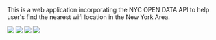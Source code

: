 This is a web application incorporating the NYC OPEN DATA API to help user's find the nearest wifi location in the New York Area.



<img src="https://github.com/rikkirabz/WIFI-NYC/blob/master/WIFI-FIREBASE_v3_boroSearch/screenshots/WIFI-NYC-HOME.png"/>

<img src="https://github.com/rikkirabz/WIFI-NYC/blob/master/WIFI-FIREBASE_v3_boroSearch/screenshots/WIFI-NYC-SEARCH-BORO.png"/>

<img src="https://github.com/rikkirabz/WIFI-NYC/blob/master/WIFI-FIREBASE_v3_boroSearch/screenshots/WIFI-NYC-SEARCH.png"/>

<img src="https://github.com/rikkirabz/WIFI-NYC/blob/master/WIFI-FIREBASE_v3_boroSearch/screenshots/WIFI-NYC-VIEW FAV.png"/>

